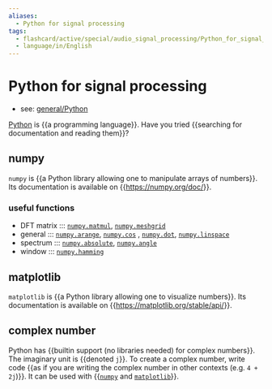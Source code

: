 ```yaml
---
aliases:
  - Python for signal processing
tags:
  - flashcard/active/special/audio_signal_processing/Python_for_signal_processing
  - language/in/English
---
```


# Python for signal processing

- see: [general/Python](../../general/Python%20(programming%20language).md)

[Python](../../general/Python%20(programming%20language).md) is {{a programming language}}. Have you tried {{searching for documentation and reading them}}? <!--SR:!2024-08-26,14,290!2024-08-28,16,290-->

## numpy

`numpy` is {{a Python library allowing one to manipulate arrays of numbers}}. Its documentation is available on {{<https://numpy.org/doc/>}}. <!--SR:!2024-08-31,15,299!2024-08-31,15,299-->

### useful functions

- DFT matrix ::: [`numpy.matmul`](https://numpy.org/doc/stable/reference/generated/numpy.matmul.html), [`numpy.meshgrid`](https://numpy.org/doc/stable/reference/generated/numpy.meshgrid.html)
- general ::: [`numpy.arange`](https://numpy.org/doc/stable/reference/generated/numpy.arange.html), [`numpy.cos`](https://numpy.org/doc/stable/reference/generated/numpy.cos.html) <!--SR:!2024-08-26,10,279!2024-08-30,14,299-->, [`numpy.dot`](https://numpy.org/doc/stable/reference/generated/numpy.dot.html), [`numpy.linspace`](https://numpy.org/doc/stable/reference/generated/numpy.linspace.html) <!--SR:!2024-09-03,18,299!2024-09-01,16,299-->
- spectrum ::: [`numpy.absolute`](https://numpy.org/doc/stable/reference/generated/numpy.absolute.html), [`numpy.angle`](https://numpy.org/doc/stable/reference/generated/numpy.angle.html)
- window ::: [`numpy.hamming`](https://numpy.org/doc/stable/reference/generated/numpy.hamming.html) <!--SR:!2024-09-01,16,299!2024-09-02,17,299-->

## matplotlib

`matplotlib` is {{a Python library allowing one to visualize numbers}}. Its documentation is available on {{<https://matplotlib.org/stable/api/>}}. <!--SR:!2024-08-30,14,299!2024-08-31,15,299-->

## complex number

Python has {{builtin support (no libraries needed) for complex numbers}}. The imaginary unit is {{denoted `j`}}. To create a complex number, write code {{as if you are writing the complex number in other contexts (e.g. `4 + 2j`)}}. It can be used with {{[`numpy`](#numpy) and [`matplotlib`](#matplotlib)}}. <!--SR:!2024-09-02,17,299!2024-09-03,18,299!2024-09-01,16,299!2024-09-02,17,299-->
